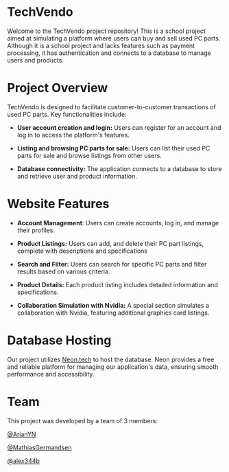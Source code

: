 # TechVendo

Welcome to the TechVendo project repository! This is a school project aimed at simulating a platform where users can buy and sell used PC parts. Although it is a school project and lacks features such as payment processing, it has authentication and connects to a database to manage users and products.

# Project Overview
TechVendo is designed to facilitate customer-to-customer transactions of used PC parts. Key functionalities include:

- **User account creation and login:** Users can register for an account and log in to access the platform's features.

- **Listing and browsing PC parts for sale:** Users can list their used PC parts for sale and browse listings from other users.

- **Database connectivity:** The application connects to a database to store and retrieve user and product information.


# Website Features
- **Account Management**: Users can create accounts, log in, and manage their profiles.

- **Product Listings:** Users can add, and delete their PC part listings, complete with descriptions and specifications

- **Search and Filter:** Users can search for specific PC parts and filter results based on various criteria.

- **Product Details:** Each product listing includes detailed information and specifications.

- **Collaboration Simulation with Nvidia:** A special section simulates a collaboration with Nvidia, featuring additional graphics card listings.

# Database Hosting
Our project utilizes [Neon.tech](https://www.neon.tech) to host the database. Neon provides a free and reliable platform for managing our application's data, ensuring smooth performance and accessibility.

# Team
This project was developed by a team of 3 members:

[@ArianYN](https://github.com/ArianYN)

[@MathiasGermandsen](https://github.com/MathiasGermandsen)

[@alex344b](https://github.com/alex344b)
